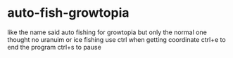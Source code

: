 # auto-fish-growtopia
like the name said auto fishing for growtopia but only the normal one thought no uranuim or ice fishing 
use ctrl when getting coordinate
ctrl+e to end the program
ctrl+s to pause
